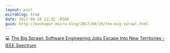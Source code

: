 ```yaml
---
layout: post
microblog: true
date: 2017-08-20 12:32 -0500
guid: http://benhager.micro.blog/2017/08/20/the-big-sprawl.html
---
```

💻 [The Big Sprawl: Software Engineering Jobs Escape Into New Territories - IEEE Spectrum](http://spectrum.ieee.org/view-from-the-valley/at-work/tech-careers/the-big-sprawl-software-engineering-jobs-escape-into-new-territories)
